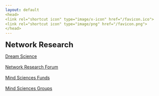 ```yaml
---
layout: default
<head>
<link rel="shortcut icon" type="image/x-icon" href="/favicon.ico">
<link rel="shortcut icon" type="image/png" href="/favicon.png">
</head>
---
```

<b><font size="5">Network Research</font></b>

[Dream Science](/dreamscience)
<br>
<br>
[Network Research Forum](https://network.flarum.cloud)
<br>
<br>
[Mind Sciences Funds](https://www.notion.so/networkfoundation/210b521638de8045a9d6c5492fbcd140)
<br>
<br>
[Mind Sciences Groups](https://www.notion.so/networkfoundation/210b521638de80f6bb09ff157eeec6d7)
<br>
<br>


